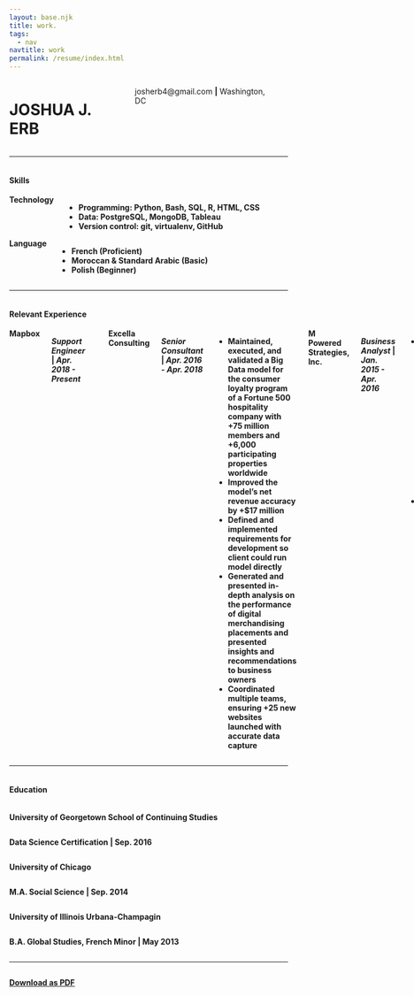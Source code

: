 ```yaml
---
layout: base.njk
title: work.
tags:
  - nav
navtitle: work
permalink: /resume/index.html
---
```

  <!-- TODO: convert resume updates to Markdown structure -->
  <div class="container">
    <!-- Resume Header & Sub-header -->
    <div class="row">
      <div class="twelve columns">
        <h1 class="welcome-text">JOSHUA J. ERB</h1>
        <p class="center-text">josherb4@gmail.com <strong>|</strong> Washington, DC <strong></p>
      </div>
    </div>
    <hr></hr>
    <div class="row">
      <div class="twelve columns">
        <h4>Skills</h4>
      </div>
    </div>
    <div class="row">
      <div class="six columns">
        <strong>Technology</strong>
        <ul>
          <li class="clean"><span>Programming: Python, Bash, SQL, R, HTML, CSS</span></li>
          <li class="clean"><span>Data: PostgreSQL, MongoDB, Tableau</span></li>
          <li class="clean"><span>Version control: git, virtualenv, GitHub</span></li>
        </ul>
      </div>
      <div class="six columns">
        <strong>Language</strong>
        <ul>
          <li class="clean"><span>French (Proficient)</span></li>
          <li class="clean"><span>Moroccan & Standard Arabic (Basic)</span></li>
          <li class="clean"><span>Polish (Beginner)<span></li>
        </ul>
      </div>
    </div>
    <hr></hr>
    <!-- Relevant Experience -->
    <div class="row">
      <div class="twelve columns">
        <h4>Relevant Experience</h4>
      </div>
    </div>
    <div class="row">
      <div class="twelve columns">
        <!-- Current Job Goes Here -->
        <strong>Mapbox</strong>
        <p class="less-margin"><em>Support Engineer</em> | <em>Apr. 2018 - Present</em></p>
         <!-- an an element to keep my spacing right -->
        <p></p>
        <!-- Job #2 (Excella) -->
        <strong>Excella Consulting</strong>
        <p class="less-margin"><em>Senior Consultant</em> | <em>Apr. 2016 - Apr. 2018</em></p>
        <ul class="content">
          <li class="clean"><span>Maintained, executed, and validated a Big Data model for the consumer loyalty program of a Fortune 500 hospitality company with +75 million members and +6,000 participating properties worldwide</span></li>
          <li class="clean"><span>Improved the model’s net revenue accuracy by +$17 million</span></li>
          <li class="clean"><span>Defined and implemented requirements for development so client could run model directly</span></li>
          <li class="clean"><span>Generated and presented in-depth analysis on the performance of digital merchandising placements and presented insights and recommendations to business owners</span></li>
          <li class="clean"><span>Coordinated multiple teams, ensuring +25 new websites launched with accurate data capture</span></li>
        </ul>
        <!-- Job #3 (MPS) -->
        <strong>M Powered Strategies, Inc.</strong>
        <p class="less-margin"><em>Business Analyst</em> | <em>Jan. 2015 - Apr. 2016</em></p>
        <ul class="content">
          <li class="clean"><span>Crafted strategic recommendations for the Stakeholder Engagement and Organizational Change Management Division to improve the federal client’s understanding of a software development project’s potential impacts for +32,000 users</span></li>
          <li class="clean"><span>Optimized data gathering processes to decrease the level of effort on client-facing reports and work products</span></li>
        </ul>
        <!-- Job #4 (U Chicago) -->
        <strong>University of Chicago, Department of Geography</strong>
        <p class="less-margin"><em>Research Assistant</em> | <em>Sep. 2013 - Sep. 2014</em></p>
        <ul class="content">
          <li class="clean"><span>Conducted primary-source archival research informing multiple academic projects, including a forthcoming book on the geographic morphology of 19th century breweries in San Francisco, CA</span></li>
        </ul>
      </div>
    </div>
    <hr></hr>
    <!-- Education Section -->
    <div class="row">
      <div class="twelve columns">
        <h4>Education</h4>
      </div>
    </div>
    <div class="row">
      <div class="seven columns">
        <p class="less-margin"><strong>University of Georgetown School of Continuing Studies</strong></p>
      </div>
      <div class="five columns">
        <p class="less-margin righty">Data Science Certification | Sep. 2016</p>
      </div>
    </div>
    <div class="row">
      <div class="seven columns">
        <p class="less-margin"><strong>University of Chicago</strong></p>
      </div>
      <div class="five columns">
        <p class="less-margin righty">M.A. Social Science | Sep. 2014</p>
      </div>
    </div>
    <div class="row">
      <div class="seven columns">
        <p class="less-margin"><strong>University of Illinois Urbana-Champagin</strong></p>
      </div>
      <div class="five columns">
        <p class="less-margin righty">B.A. Global Studies, French Minor | May 2013</p>
      </div>
    </div>
    <hr></hr>
    <!-- Download Button -->
    <div class="row">
      <div class="twelve columns center-text">
        <p><a class="button" href='../docs/Erb_Resume_2018.pdf' download>Download as PDF</a></p>
      </div>
    </div>
  </div>
